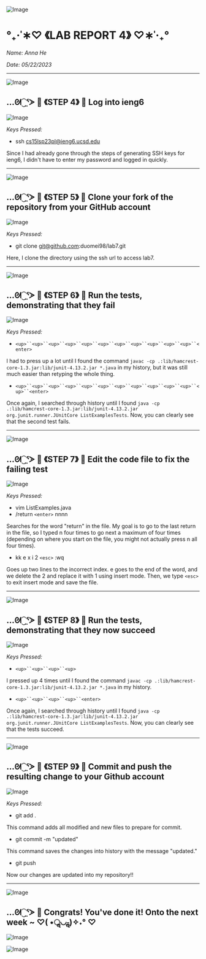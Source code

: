 ![Image](https://media.discordapp.net/attachments/783745953680326656/1094753603274686584/IMG_4813.png?width=2520&height=132)
#                                 °₊·ˈ∗♡ 《LAB REPORT 4》 ♡∗ˈ‧₊°

*Name: Anna He*

*Date: 05/22/2023*

---
![Image](https://media.discordapp.net/attachments/783745953680326656/1094753603274686584/IMG_4813.png?width=2520&height=132)

## …ᘛ⁐̤ᕐᐷ 🍒 《STEP 4》 🍒 Log into ieng6

![Image](https://media.discordapp.net/attachments/783745953680326656/1110370061035778108/Screen_Shot_2023-05-22_at_5.54.06_PM.png?width=1984&height=740)

*Keys Pressed:*

- ssh cs15lsp23pl@ieng6.ucsd.edu 

Since I had already gone through the steps of generating SSH keys for ieng6, I didn't have to enter my password and logged in quickly. 

---
![Image](https://media.discordapp.net/attachments/783745953680326656/1094753603274686584/IMG_4813.png?width=2520&height=132)

## …ᘛ⁐̤ᕐᐷ 🍒 《STEP 5》 🍒 Clone your fork of the repository from your GitHub account 

![Image](https://media.discordapp.net/attachments/783745953680326656/1110415764873281536/Screen_Shot_2023-05-22_at_8.55.44_PM.png?width=2176&height=452)

*Keys Pressed:*

- git clone git@github.com:duomei98/lab7.git

Here, I clone the directory using the ssh url to access lab7. 

---
![Image](https://media.discordapp.net/attachments/783745953680326656/1094753603274686584/IMG_4813.png?width=2520&height=132)

## …ᘛ⁐̤ᕐᐷ 🍒 《STEP 6》 🍒 Run the tests, demonstrating that they fail 

![Image](https://media.discordapp.net/attachments/783745953680326656/1110417527990923334/Screen_Shot_2023-05-22_at_9.02.46_PM.png?width=2520&height=658)

*Keys Pressed:*

- `<up>``<up>``<up>``<up>``<up>``<up>``<up>``<up>``<up>``<up>``<up>``<enter>`

I had to press up a lot until I found the command `javac -cp .:lib/hamcrest-core-1.3.jar:lib/junit-4.13.2.jar *.java` in my history, but it was still much easier than retyping the whole thing.
- `<up>``<up>``<up>``<up>``<up>``<up>``<up>``<up>``<up>``<up>``<up>``<up>``<enter>`

Once again, I searched through history until I found `java -cp .:lib/hamcrest-core-1.3.jar:lib/junit-4.13.2.jar org.junit.runner.JUnitCore ListExamplesTests`. Now, you can clearly see that the second test fails. 
   
---
![Image](https://media.discordapp.net/attachments/783745953680326656/1094753603274686584/IMG_4813.png?width=2520&height=132)

## …ᘛ⁐̤ᕐᐷ 🍒 《STEP 7》 🍒 Edit the code file to fix the failing test

![Image](https://media.discordapp.net/attachments/783745953680326656/1110402834182176840/Screen_Shot_2023-05-22_at_8.04.21_PM.png?width=2520&height=774)

*Keys Pressed:*

- vim ListExamples.java
- /return `<enter>` nnnn

Searches for the word "return" in the file. My goal is to go to the last return in the file, so I typed n four times to go next a maximum of four times (depending on where you start on the file, you might not actually press n  all four times).
- kk e x i 2 `<esc>` :wq

Goes up two lines to the incorrect index. e goes to the end of the word, and we delete the 2 and replace it with 1 using insert mode. Then, we type `<esc>` to exit insert mode and save the file. 

---
![Image](https://media.discordapp.net/attachments/783745953680326656/1094753603274686584/IMG_4813.png?width=2520&height=132)

## …ᘛ⁐̤ᕐᐷ 🍒 《STEP 8》 🍒 Run the tests, demonstrating that they now succeed

![Image](https://media.discordapp.net/attachments/783745953680326656/1110417368343126087/Screen_Shot_2023-05-22_at_9.01.52_PM.png?width=2520&height=406)

*Keys Pressed:*

- `<up>``<up>``<up>``<up>`

I pressed up 4 times until I found the command `javac -cp .:lib/hamcrest-core-1.3.jar:lib/junit-4.13.2.jar *.java` in my history.
- `<up>``<up>``<up>``<up>``<enter>`

Once again, I searched through history until I found `java -cp .:lib/hamcrest-core-1.3.jar:lib/junit-4.13.2.jar org.junit.runner.JUnitCore ListExamplesTests`. Now, you can clearly see that the tests succeed.

---

![Image](https://media.discordapp.net/attachments/783745953680326656/1094753603274686584/IMG_4813.png?width=2520&height=132)

## …ᘛ⁐̤ᕐᐷ 🍒 《STEP 9》 🍒 Commit and push the resulting change to your Github account

![Image](https://media.discordapp.net/attachments/783745953680326656/1110418514038227044/Screen_Shot_2023-05-22_at_9.06.39_PM.png?width=2362&height=1232)

*Keys Pressed:*

- git add .

This command adds all modified and new files to prepare for commit.
- git commit -m "updated"

This command saves the changes into history with the message "updated."
- git push

Now our changes are updated into my repository!!

---
![Image](https://media.discordapp.net/attachments/783745953680326656/1094753603274686584/IMG_4813.png?width=2520&height=132)

## …ᘛ⁐̤ᕐᐷ 🍒 Congrats! You've done it! Onto the next week ~ ♡( •ॢ◡-ॢ)✧˖° ♡
![Image](https://i.pinimg.com/originals/62/8a/0a/628a0a38a8f0b9b9efa19492f63ea541.png)
   
![Image](https://media.discordapp.net/attachments/783745953680326656/1094753603274686584/IMG_4813.png?width=2520&height=132)
